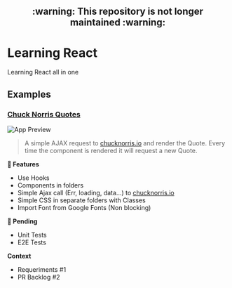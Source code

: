 <h2 align="center">:warning: This repository is not longer maintained :warning:</h2>


# Learning React
Learning React all in one


## Examples

### [Chuck Norris Quotes](examples/chuck-norris-quotes/README.md)


![App Preview](https://user-images.githubusercontent.com/5110813/71784751-2f95de80-2ff7-11ea-9398-ab8f706b3e82.png)

> A simple AJAX request to [chucknorris.io](https://chucknorris.io) and render the Quote. Every time the component is rendered it will request a new Quote.

**🎉 Features**
- Use Hooks
- Components in folders
- Simple Ajax call (Err, loading, data...) to [chucknorris.io](https://chucknorris.io)
- Simple CSS in separate folders with Classes
- Import Font from Google Fonts (Non blocking)

**📝 Pending**
- Unit Tests
- E2E Tests

**Context**
- Requeriments #1
- PR Backlog #2
